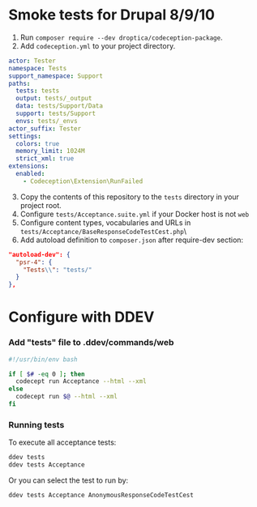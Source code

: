 # Smoke tests for Drupal 8/9/10

1. Run `composer require --dev droptica/codeception-package`.
2. Add `codeception.yml` to your project directory.

```yml
actor: Tester
namespace: Tests
support_namespace: Support
paths:
  tests: tests
  output: tests/_output
  data: tests/Support/Data
  support: tests/Support
  envs: tests/_envs
actor_suffix: Tester
settings:
  colors: true
  memory_limit: 1024M
  strict_xml: true
extensions:
  enabled:
    - Codeception\Extension\RunFailed
```

3. Copy the contents of this repository to the `tests` directory in your project root.
4. Configure `tests/Acceptance.suite.yml` if your Docker host is not `web`
5. Configure content types, vocabularies and URLs in `tests/Acceptance/BaseResponseCodeTestCest.php`\
6. Add autoload definition to `composer.json` after require-dev section:

```json
"autoload-dev": {
  "psr-4": {
    "Tests\\": "tests/"
  }
},
```

# Configure with DDEV

### Add "tests" file to .ddev/commands/web

```bash
#!/usr/bin/env bash

if [ $# -eq 0 ]; then
  codecept run Acceptance --html --xml
else
  codecept run $@ --html --xml
fi
```

### Running tests

To execute all acceptance tests:

```bash
ddev tests
ddev tests Acceptance
```

Or you can select the test to run by:

```bash
ddev tests Acceptance AnonymousResponseCodeTestCest
```
